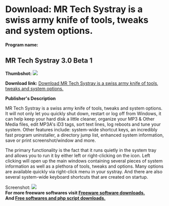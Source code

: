 # Download: MR Tech Systray is a swiss army knife of tools, tweaks and system options.

**Program name:**

## MR Tech Systray 3.0 Beta 1

  
**Thumbshot:** ![](http://www.freewarefiles.com/screenshot/mrsystray3.0_md.gif)   
  
**Download link:** [Download MR Tech Systray is a swiss army knife of tools, tweaks and system options.](http://freesoftwares.boysofts.com/MR-Tech-Systray-Beta_program_9825.html)  
  


**Publisher's Description**  
  


MR Tech Systray is a swiss army knife of tools, tweaks and system options. It will not only let you quickly shut down, restart or log off from Windows, it can help keep your hard disk a little cleaner, organize your MP3 & Other Media files, edit MP3A's iD3 tags, sort text lines, log reboots and tune your system. Other features include: system-wide shortcut keys, an incredibly fast program uninstaller, a directory jump list, enhanced system information, save or print screenshot/window and more. 

The primary functionality is the fact that it runs quietly in the system tray and allows you to run it by either left or right-clicking on the icon. Left clicking will open up the main windows containing several pieces of system information as well as a plethora of tools, tweaks and options. Many options are available quickly via right-click menu in your systray. And there are also several system-wide keyboard shortcuts that are created on startup.

  
  
Screenshot: ![](http://www.freewarefiles.com/screenshot/mrsystray3.0.gif)   
**For more freeware softwares visit [Freeware software downloads.](http://freesoftwares.boysofts.com/)**   
**And [Free softwares and php script downloads.](http://www.boysofts.com/)**
